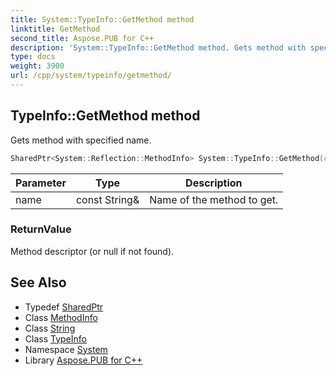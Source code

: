 ```yaml
---
title: System::TypeInfo::GetMethod method
linktitle: GetMethod
second_title: Aspose.PUB for C++
description: 'System::TypeInfo::GetMethod method. Gets method with specified name in C++.'
type: docs
weight: 3900
url: /cpp/system/typeinfo/getmethod/
---
```

## TypeInfo::GetMethod method


Gets method with specified name.

```cpp
SharedPtr<System::Reflection::MethodInfo> System::TypeInfo::GetMethod(const String &name) const
```


| Parameter | Type | Description |
| --- | --- | --- |
| name | const String\& | Name of the method to get. |

### ReturnValue

Method descriptor (or null if not found).

## See Also

* Typedef [SharedPtr](../../sharedptr/)
* Class [MethodInfo](../../../system.reflection/methodinfo/)
* Class [String](../../string/)
* Class [TypeInfo](../)
* Namespace [System](../../)
* Library [Aspose.PUB for C++](../../../)
